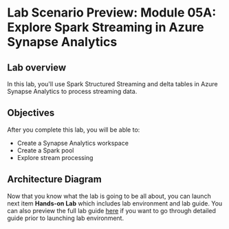 # Lab Scenario Preview: Module 05A: Explore Spark Streaming in Azure Synapse Analytics

## Lab overview

In this lab, you'll use Spark Structured Streaming and delta tables in Azure Synapse Analytics to process streaming data.

## Objectives

After you complete this lab, you will be able to:

- Create a Synapse Analytics workspace
- Create a Spark pool
- Explore stream processing
    
## Architecture Diagram


Now that you know what the lab is going to be all about, you can launch next item **Hands-on Lab** which includes lab environment and lab guide. You can also preview the full lab guide [here](https://experience.cloudlabs.ai/#/labguidepreview/044489cf-1270-4df4-b30c-864fc209253d) if you want to go through detailed guide prior to launching lab environment.

